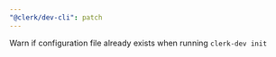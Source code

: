 ```yaml
---
"@clerk/dev-cli": patch
---
```


Warn if configuration file already exists when running `clerk-dev init`

